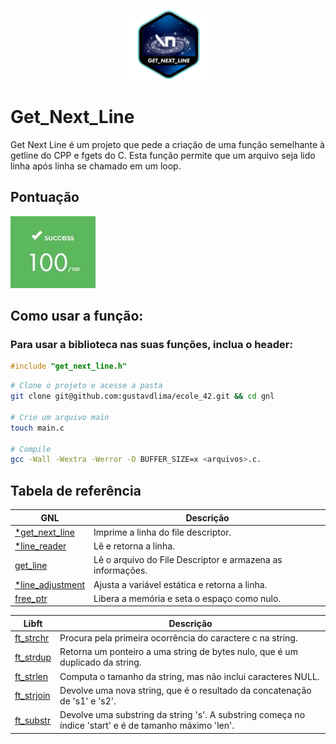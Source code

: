 <p align ="center">
	<img src="images/fase1/gnl.png">
</p>

<p>
	<h1> Get_Next_Line </h1>
</p>

<p>
	Get Next Line é um projeto que pede a criação de uma função semelhante à getline do CPP e fgets do C. Esta função permite que um arquivo seja lido linha após linha se chamado em um loop.
</p>

<p>
	<h2> Pontuação </h2>
</p>
<p>
	<img src="images/100.jpg">
</p>

<p>
	<h2> Como usar a função: </h2>
</p>

<p>
	<h3> Para usar a biblioteca nas suas funções, inclua o header: </h3>

```c
#include "get_next_line.h"
```
</p>

```bash
# Clone o projeto e acesse a pasta
git clone git@github.com:gustavdlima/ecole_42.git && cd gnl

# Crie um arquivo main
touch main.c

# Compile
gcc -Wall -Wextra -Werror -D BUFFER_SIZE=x <arquivos>.c.
```

<p>
	<h2>  Tabela de referência  </h2>
</p>

<table>
    <thead>
        <tr>
            <th>GNL</th>
            <th>Descrição</th>
        </tr>
    </thead>
    <tbody>
        <tr>
            <td><a href=get_next_line.c>*get_next_line</a></td>
            <td>Imprime a linha do file descriptor.</td>
        </tr>
        <tr>
            <td><a href=get_next_line.c>*line_reader</a></td>
            <td>Lê e retorna a linha.</td>
        </tr>
        <tr>
            <td><a href=get_next_line.c>get_line</a></td>
            <td>Lê o arquivo do File Descriptor e armazena as informações.</td>
        </tr>
        <tr>
            <td><a href=get_next_line.c>*line_adjustment</a></td>
            <td>Ajusta a variável estática e retorna a linha.</td>
        </tr>
        <tr>
            <td><a href=get_next_line.c>free_ptr</a></td>
            <td>Libera a memória e seta o espaço como nulo.</td>
        </tr>
        </tr>
    </tbody>

<table>
    <thead>
        <tr>
            <th>Libft</th>
            <th>Descrição</th>
        </tr>
    </thead>
    <tbody>
        <tr>
            <td><a href=get_next_line_utils.c>ft_strchr</a></td>
            <td>Procura pela primeira ocorrência do caractere c na string.</td>
        </tr>
        <tr>
            <td><a href=get_next_line_utils.c>ft_strdup</a></td>
            <td>Retorna um ponteiro a uma string de bytes nulo, que é um duplicado da string.</td>
        </tr>
        <tr>
            <td><a href=get_next_line_utils.c>ft_strlen</td>
            <td>Computa o tamanho da string, mas não inclui caracteres NULL.</td>
        </tr>
        <tr>
            <td><a href=get_next_line_utils.c>ft_strjoin</a></td>
            <td>Devolve uma nova string, que é o resultado da concatenação de 's1' e 's2'.</td>
        </tr>
        <tr>
            <td><a href=get_next_line_utils.c>ft_substr</a></td>
            <td>Devolve uma substring da string 's'. A substring começa no índice 'start' e é de tamanho máximo 'len'.</td>
        </tr>
        </tr>
    </tbody>
